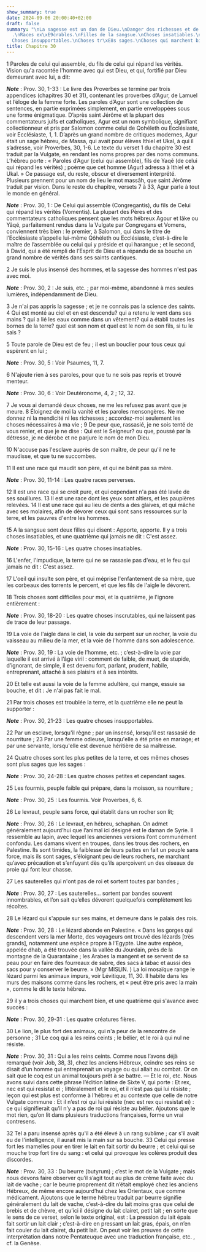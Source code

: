 ```yaml
---
show_summary: true
date: 2024-09-06 20:00:40+02:00
draft: false
summary: "\nLa sagesse est un don de Dieu.\nDanger des richesses et de la pauvret\xE9\
  .\nRaces ex\xE9crables.\nFilles de la sangsue.\nChoses insatiables.\nChoses inconnues.\n\
  Choses insupportables.\nChoses tr\xE8s sages.\nChoses qui marchent bien.\n"
title: Chapitre 30
---
```





1 Paroles de celui qui assemble, du fils de celui qui répand les vérités.
Vision qu'a racontée l'homme avec qui est Dieu, et qui, fortifié par Dieu demeurant avec lui, a dit:

***Note*** :  Prov. 30, 1-33 : Le livre des Proverbes se termine par trois appendices (chapitres 30 et 31), contenant les proverbes d’Agur, de Lamuel et l’éloge de la femme forte. Les paroles d’Agur sont une collection de sentences, en partie exprimées simplement, en partie enveloppées sous une forme énigmatique. D’après saint Jérôme et la plupart des commentateurs juifs et catholiques, Agur est un nom symbolique, signifiant collectionneur et pris par Salomon comme celui de Qohéleth ou Ecclésiaste, voir Ecclésiaste, 1, 1. D’après un grand nombre de critiques modernes, Agur était un sage hébreu, de Massa, qui avait pour élèves Ithiel et Ukal, à qui il s’adresse, voir Proverbes, 30, 1-6. Le texte du verset 1 du chapitre 30 est traduit par la Vulgate, en rendant les noms propres par des noms communs. L’hébreu porte : « Paroles d’Agur (celui qui assemble), fils de Yaqê (de celui qui répand les vérités) ; poème que cet homme (Agur) adressa à Ithiel et à Ukal. » Ce passage est, du reste, obscur et diversement interprété.
Plusieurs prennent pour un nom de lieu le mot massâh, que saint Jérôme traduit par vision. Dans le reste du chapitre, versets 7 à 33, Agur parle à tout le monde en général.

***Note*** :  Prov. 30, 1 : De Celui qui assemble (Congregantis), du fils de Celui qui répand les vérités (Vomentis). La plupart des Pères et des commentateurs catholiques pensent que les mots hébreux Agour et Iâke ou Yâqé, parfaitement rendus dans la Vulgate par Congregans et Vomens, conviennent très bien : le premier, à Salomon, qui dans le titre de l’Ecclésiaste s’appelle lui-même Qôhéleth ou Ecclésiaste, c’est-à-dire le maître de l’assemblée ou celui qui y préside et qui harangue ; et le second, à David, qui a été rempli de l’Esprit de Dieu et a répandu de sa bouche un grand nombre de vérités dans ses saints cantiques.


2 Je suis le plus insensé des hommes, et la sagesse des hommes n'est pas avec moi.

***Note*** :  Prov. 30, 2 : Je suis, etc. ; par moi-même, abandonné à mes seules lumières, indépendamment de Dieu.

3 Je n'ai pas appris la sagesse ; et je ne connais pas la science des saints. 4 Qui est monté au ciel et en est descendu? qui a retenu le vent dans ses mains ? qui a lié les eaux comme dans un vêtement? qui a établi toutes les bornes de la terre? quel est son nom et quel est le nom de son fils, si tu le sais ?


5 Toute parole de Dieu est de feu ; il est un bouclier pour tous ceux qui espèrent en lui ;

***Note*** :  Prov. 30, 5 : Voir Psaumes, 11, 7.

6 N'ajoute rien à ses paroles, pour que tu ne sois pas repris et trouvé menteur.

***Note*** :  Prov. 30, 6 : Voir Deutéronome, 4, 2 ; 12, 32.


7 Je vous ai demandé deux choses, ne me les refusez pas avant que je meure. 8 Éloignez de moi la vanité et les paroles mensongères.
Ne me donnez ni la mendicité ni les richesses ; accordez-moi seulement les choses nécessaires à ma vie ; 9 De peur que, rassasié, je ne sois tenté de vous renier, et que je ne dise : Qui est le Seigneur? ou que, poussé par la détresse, je ne dérobe et ne parjure le nom de mon Dieu.


10 N'accuse pas l'esclave auprès de son maître, de peur qu'il ne te maudisse, et que tu ne succombes.


11 Il est une race qui maudit son père, et qui ne bénit pas sa mère.

***Note*** :  Prov. 30, 11-14 : Les quatre races perverses.

12 Il est une race qui se croit pure, et qui cependant n'a pas été lavée de ses souillures. 13 Il est une race dont les yeux sont altiers, et les paupières relevées. 14 Il est une race qui au lieu de dents a des glaives, et qui mâche avec ses molaires, afin de dévorer ceux qui sont sans ressources sur la terre, et les pauvres d'entre les hommes.


15 A la sangsue sont deux filles qui disent : Apporte, apporte.
Il y a trois choses insatiables, et une quatrième qui jamais ne dit : C'est assez.

***Note*** :  Prov. 30, 15-16 : Les quatre choses insatiables.

16 L'enfer, l'impudique, la terre qui ne se rassasie pas d'eau, et le feu qui jamais ne dit : C'est assez.


17 L'oeil qui insulte son père, et qui méprise l'enfantement de sa mère, que les corbeaux des torrents le percent, et que les fils de l'aigle le dévorent.


18 Trois choses sont difficiles pour moi, et la quatrième, je l'ignore entièrement :

***Note*** :  Prov. 30, 18-20 : Les quatre choses inscrutables, qui ne laissent pas de trace de leur passage.

19 La voie de l'aigle dans le ciel, la voie du serpent sur un rocher, la voie du vaisseau au milieu de la mer, et la voie de l'homme dans son adolescence.

***Note*** :  Prov. 30, 19 : La voie de l’homme, etc. ; c’est-à-dire la voie par laquelle il est arrivé à l’âge viril : comment de faible, de muet, de stupide, d’ignorant, de simple, il est devenu fort, parlant, prudent, habile, entreprenant, attaché à ses plaisirs et à ses intérêts.

20 Et telle est aussi la voie de la femme adultère, qui mange, essuie sa bouche, et dit : Je n'ai pas fait le mal.


21 Par trois choses est troublée la terre, et la quatrième elle ne peut la supporter :

***Note*** :  Prov. 30, 21-23 : Les quatre choses insupportables.

22 Par un esclave, lorsqu'il règne ; par un insensé, lorsqu'il est rassasié de nourriture ; 23 Par une femme odieuse, lorsqu'elle a été prise en mariage; et par une servante, lorsqu'elle est devenue héritière de sa maîtresse.


24 Quatre choses sont les plus petites de la terre, et ces mêmes choses sont plus sages que les sages :

***Note*** :  Prov. 30, 24-28 : Les quatre choses petites et cependant sages.

25 Les fourmis, peuple faible qui prépare, dans la moisson, sa nourriture ;

***Note*** :  Prov. 30, 25 : Les fourmis. Voir Proverbes, 6, 6.

26 Le levraut, peuple sans force, qui établit dans un rocher son lit;

***Note*** :  Prov. 30, 26 : Le levraut, en hébreu, schaphan. On admet généralement aujourd’hui que l’animal ici désigné est le daman de Syrie. Il ressemble au lapin, avec lequel les anciennes versions l’ont communément confondu. Les damans vivent en troupes, dans les trous des rochers, en Palestine. Ils sont timides, la faiblesse de leurs pattes en fait un peuple sans force, mais ils sont sages, s’éloignant peu de leurs rochers, ne marchant qu’avec précaution et s’enfuyant dès qu’ils aperçoivent un des oiseaux de proie qui font leur chasse.

27 Les sauterelles qui n'ont pas de roi et sortent toutes par bandes ;

***Note*** :  Prov. 30, 27 : Les sauterelles… sortent par bandes souvent innombrables, et l’on sait qu’elles dévorent quelquefois complètement les récoltes.

28 Le lézard qui s'appuie sur ses mains, et demeure dans le palais des rois.

***Note*** :  Prov. 30, 28 : Le lézard abonde en Palestine. « Dans les gorges qui descendent vers la mer Morte, des voyageurs ont trouvé des lézards [très grands], notamment une espèce propre à l’Egypte. Une autre espèce, appelée dhab, a été trouvée dans la vallée du Jourdain, près de la montagne de la Quarantaine ; les Arabes la mangent et se servent de sa peau pour en faire des fourreaux de sabre, des sacs à tabac et aussi des sacs pour y conserver le beurre. » (Mgr MISLIN. ) La loi mosaïque range le lézard parmi les animaux impurs, voir Lévitique, 11, 30. Il habite dans les murs des maisons comme dans les rochers, et « peut être pris avec la main », comme le dit le texte hébreu.


29 il y a trois choses qui marchent bien, et une quatrième qui s'avance avec succès :

***Note*** :  Prov. 30, 29-31 : Les quatre créatures fières.

30 Le lion, le plus fort des animaux, qui n'a peur de la rencontre de personne ; 31 Le coq qui a les reins ceints ; le bélier, et le roi à qui nul ne résiste.

***Note*** :  Prov. 30, 31 : Qui a les reins ceints. Comme nous l’avons déjà remarqué (voir Job, 38, 3), chez les anciens Hébreux, ceindre ses reins se disait d’un homme qui entreprenait un voyage ou qui allait au combat. Or on sait que le coq est un animal toujours prêt à se battre. ― Et le roi, etc. Nous avons suivi dans cette phrase l’édition latine de Sixte V, qui porte : Et rex, nec est qui resistat ei ; littéralement et le roi, et il n’est pas qui lui résiste ; leçon qui est plus est conforme à l’hébreu et au contexte que celle de notre Vulgate commune : Et il n’est roi qui lui résiste (nec est rex qui resistat ei) : ce qui signifierait qu’il n’y a pas de roi qui résiste au bélier. Ajoutons que le mot rien, qu’on lit dans plusieurs traductions françaises, forme un vrai contresens.


32 Tel a paru insensé après qu'il a été élevé à un rang sublime ; car s'il avait eu de l'intelligence, il aurait mis la main sur sa bouche. 33 Celui qui presse fort les mamelles pour en tirer le lait en fait sortir du beurre ; et celui qui se mouche trop fort tire du sang : et celui qui provoque les colères produit des discordes.

***Note*** :  Prov. 30, 33 : Du beurre (butyrum) ; c’est le mot de la Vulgate ; mais nous devons faire observer qu’il s’agit tout au plus de crème faite avec du lait de vache ; car le beurre proprement dit n’était employé chez les anciens Hébreux, de même encore aujourd’hui chez les Orientaux, que comme médicament. Ajoutons que le terme hébreu traduit par beurre signifie généralement du lait de vache, c’est-à-dire du lait moins gras que celui de brebis et de chèvre, et qu’ici il désigne du lait clairet, petit lait ; en sorte que le sens de ce verset, selon le texte original, est : La pression du lait épais fait sortir un lait clair ; c’est-à-dire en pressant un lait gras, épais, on n’en fait couler du lait clairet, du petit lait. On peut voir les preuves de cette interprétation dans notre Pentateuque avec une traduction française, etc. , cf. la Genèse.

